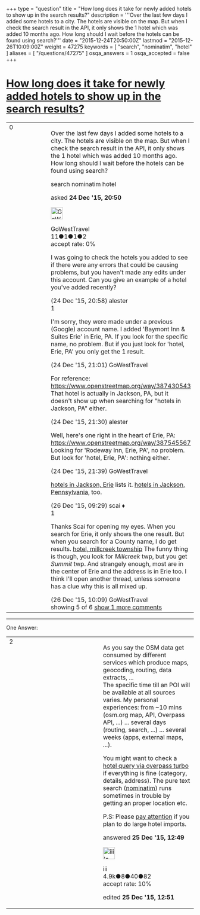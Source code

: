 +++
type = "question"
title = "How long does it take for newly added hotels to show up in the search results?"
description = '''Over the last few days I added some hotels to a city. The hotels are visible on the map. But when I check the search result in the API, it only shows the 1 hotel which was added 10 months ago. How long should I wait before the hotels can be found using search?'''
date = "2015-12-24T20:50:00Z"
lastmod = "2015-12-26T10:09:00Z"
weight = 47275
keywords = [ "search", "nominatim", "hotel" ]
aliases = [ "/questions/47275" ]
osqa_answers = 1
osqa_accepted = false
+++

<div class="headNormal">

# [How long does it take for newly added hotels to show up in the search results?](/questions/47275/how-long-does-it-take-for-newly-added-hotels-to-show-up-in-the-search-results)

</div>

<div id="main-body">

<div id="askform">

<table id="question-table" style="width:100%;">
<colgroup>
<col style="width: 50%" />
<col style="width: 50%" />
</colgroup>
<tbody>
<tr>
<td style="width: 30px; vertical-align: top"><div class="vote-buttons">
<span id="post-47275-upvote" class="ajax-command post-vote up" rel="nofollow" title="I like this post (click again to cancel)"> </span>
<div id="post-47275-score" class="post-score" title="current number of votes">
0
</div>
<span id="post-47275-downvote" class="ajax-command post-vote down" rel="nofollow" title="I dont like this post (click again to cancel)"> </span> <span id="favorite-mark" class="ajax-command favorite-mark" rel="nofollow" title="mark/unmark this question as favorite (click again to cancel)"> </span>
<div id="favorite-count" class="favorite-count">
&#10;</div>
</div></td>
<td><div id="item-right">
<div class="question-body">
<p>Over the last few days I added some hotels to a city. The hotels are visible on the map. But when I check the search result in the API, it only shows the 1 hotel which was added 10 months ago. How long should I wait before the hotels can be found using search?</p>
</div>
<div id="question-tags" class="tags-container tags">
<span class="post-tag tag-link-search" rel="tag" title="see questions tagged &#39;search&#39;">search</span> <span class="post-tag tag-link-nominatim" rel="tag" title="see questions tagged &#39;nominatim&#39;">nominatim</span> <span class="post-tag tag-link-hotel" rel="tag" title="see questions tagged &#39;hotel&#39;">hotel</span>
</div>
<div id="question-controls" class="post-controls">
&#10;</div>
<div class="post-update-info-container">
<div class="post-update-info post-update-info-user">
<p>asked <strong>24 Dec '15, 20:50</strong></p>
<img src="https://secure.gravatar.com/avatar/be9c9789b29f429911ea103f7f838c58?s=32&amp;d=identicon&amp;r=g" class="gravatar" width="32" height="32" alt="GoWestTravel&#39;s gravatar image" />
<p><span>GoWestTravel</span><br />
<span class="score" title="11 reputation points">11</span><span title="1 badges"><span class="badge1">●</span><span class="badgecount">1</span></span><span title="1 badges"><span class="silver">●</span><span class="badgecount">1</span></span><span title="2 badges"><span class="bronze">●</span><span class="badgecount">2</span></span><br />
<span class="accept_rate" title="Rate of the user&#39;s accepted answers">accept rate:</span> <span title="GoWestTravel has no accepted answers">0%</span></p>
</div>
</div>
<div id="comments-container-47275" class="comments-container">
<span id="47276"></span>
<div id="comment-47276" class="comment">
<div id="post-47276-score" class="comment-score">
&#10;</div>
<div class="comment-text">
<p>I was going to check the hotels you added to see if there were any errors that could be causing problems, but you haven't made any edits under this account. Can you give an example of a hotel you've added recently?</p>
</div>
<div id="comment-47276-info" class="comment-info">
<span class="comment-age">(24 Dec '15, 20:58)</span> <span class="comment-user userinfo">alester</span>
</div>
</div>
<span id="47277"></span>
<div id="comment-47277" class="comment">
<div id="post-47277-score" class="comment-score">
1
</div>
<div class="comment-text">
<p>I'm sorry, they were made under a previous (Google) account name. I added 'Baymont Inn &amp; Suites Erie' in Erie, PA. If you look for the specific name, no problem. But if you just look for 'hotel, Erie, PA' you only get the 1 result.</p>
</div>
<div id="comment-47277-info" class="comment-info">
<span class="comment-age">(24 Dec '15, 21:01)</span> <span class="comment-user userinfo">GoWestTravel</span>
</div>
</div>
<span id="47278"></span>
<div id="comment-47278" class="comment">
<div id="post-47278-score" class="comment-score">
&#10;</div>
<div class="comment-text">
<p>For reference: <a href="https://www.openstreetmap.org/way/387430543">https://www.openstreetmap.org/way/387430543</a> That hotel is actually in Jackson, PA, but it doesn't show up when searching for "hotels in Jackson, PA" either.</p>
</div>
<div id="comment-47278-info" class="comment-info">
<span class="comment-age">(24 Dec '15, 21:30)</span> <span class="comment-user userinfo">alester</span>
</div>
</div>
<span id="47279"></span>
<div id="comment-47279" class="comment">
<div id="post-47279-score" class="comment-score">
&#10;</div>
<div class="comment-text">
<p>Well, here's one right in the heart of Erie, PA: <a href="https://www.openstreetmap.org/way/387545567">https://www.openstreetmap.org/way/387545567</a> Looking for 'Rodeway Inn, Erie, PA', no problem. But look for 'hotel, Erie, PA': nothing either.</p>
</div>
<div id="comment-47279-info" class="comment-info">
<span class="comment-age">(24 Dec '15, 21:39)</span> <span class="comment-user userinfo">GoWestTravel</span>
</div>
</div>
<span id="47288"></span>
<div id="comment-47288" class="comment not_top_scorer">
<div id="post-47288-score" class="comment-score">
&#10;</div>
<div class="comment-text">
<p><a href="https://nominatim.openstreetmap.org/search.php?q=hotels+in+Jackson%2C+Erie">hotels in Jackson, Erie</a> lists it. <a href="https://nominatim.openstreetmap.org/search.php?q=hotels+in+Jackson%2C+Pennsylvanien">hotels in Jackson, Pennsylvania</a>, too.</p>
</div>
<div id="comment-47288-info" class="comment-info">
<span class="comment-age">(26 Dec '15, 09:29)</span> <span class="comment-user userinfo">scai ♦</span>
</div>
</div>
<span id="47289"></span>
<div id="comment-47289" class="comment">
<div id="post-47289-score" class="comment-score">
1
</div>
<div class="comment-text">
<p>Thanks Scai for opening my eyes. When you search for Erie, it only shows the one result. But when you search for a County name, I do get results. <a href="https://nominatim.openstreetmap.org/search.php?q=hotel%2C+millcreek+township">hotel, millcreek township</a> The funny thing is though, you look for <em>Millcreek</em> twp, but you get <em>Summit</em> twp. And strangely enough, most are in the center of Erie and the address is in Erie too. I think I'll open another thread, unless someone has a clue why this is all mixed up.</p>
</div>
<div id="comment-47289-info" class="comment-info">
<span class="comment-age">(26 Dec '15, 10:09)</span> <span class="comment-user userinfo">GoWestTravel</span>
</div>
</div>
</div>
<div id="comment-tools-47275" class="comment-tools">
<span class="comments-showing"> showing 5 of 6 </span> <a href="#" class="show-all-comments-link">show 1 more comments</a>
</div>
<div class="clear">
&#10;</div>
<div id="comment-47275-form-container" class="comment-form-container">
&#10;</div>
<div class="clear">
&#10;</div>
</div></td>
</tr>
</tbody>
</table>

------------------------------------------------------------------------

<div class="tabBar">

<span id="sort-top"></span>

<div class="headQuestions">

One Answer:

</div>

</div>

<span id="47281"></span>

<div id="answer-container-47281" class="answer">

<table style="width:100%;">
<colgroup>
<col style="width: 50%" />
<col style="width: 50%" />
</colgroup>
<tbody>
<tr>
<td style="width: 30px; vertical-align: top"><div class="vote-buttons">
<span id="post-47281-upvote" class="ajax-command post-vote up" rel="nofollow" title="I like this post (click again to cancel)"> </span>
<div id="post-47281-score" class="post-score" title="current number of votes">
2
</div>
<span id="post-47281-downvote" class="ajax-command post-vote down" rel="nofollow" title="I dont like this post (click again to cancel)"> </span>
</div></td>
<td><div class="item-right">
<div class="answer-body">
<p>As you say the OSM data get consumed by different services which produce maps, geocoding, routing, data extracts, ...<br />
The specific time till an POI will be available at all sources varies. My personal experiences: from ~10 mins (osm.org map, API, Overpass API, ...) ... several days (routing, search, ...) ... several weeks (apps, external maps, ...).</p>
<p>You might want to check a <a href="http://overpass-turbo.eu/s/dpY">hotel query via overpass turbo</a> if everything is fine (category, details, address). The pure text search (<a href="https://wiki.openstreetmap.org/wiki/Nominatim">nominatim</a>) runs sometimes in trouble by getting an proper location etc.</p>
<p>P.S: Please <a href="https://wiki.openstreetmap.org/wiki/Import/Guidelines">pay attention</a> if you plan to do large hotel imports.</p>
</div>
<div class="answer-controls post-controls">
&#10;</div>
<div class="post-update-info-container">
<div class="post-update-info post-update-info-user">
<p>answered <strong>25 Dec '15, 12:49</strong></p>
<img src="https://secure.gravatar.com/avatar/49a7d0e0408e9cf2f698faac0f4d837a?s=32&amp;d=identicon&amp;r=g" class="gravatar" width="32" height="32" alt="iii&#39;s gravatar image" />
<p><span>iii</span><br />
<span class="score" title="4892 reputation points"><span>4.9k</span></span><span title="8 badges"><span class="badge1">●</span><span class="badgecount">8</span></span><span title="40 badges"><span class="silver">●</span><span class="badgecount">40</span></span><span title="82 badges"><span class="bronze">●</span><span class="badgecount">82</span></span><br />
<span class="accept_rate" title="Rate of the user&#39;s accepted answers">accept rate:</span> <span title="iii has 16 accepted answers">10%</span> </br></p>
</div>
<div class="post-update-info post-update-info-edited">
<p><span> edited <strong>25 Dec '15, 12:51</strong> </span></p>
</div>
</div>
<div id="comments-container-47281" class="comments-container">
&#10;</div>
<div id="comment-tools-47281" class="comment-tools">
&#10;</div>
<div class="clear">
&#10;</div>
<div id="comment-47281-form-container" class="comment-form-container">
&#10;</div>
<div class="clear">
&#10;</div>
</div></td>
</tr>
</tbody>
</table>

</div>

<div class="paginator-container-left">

</div>

</div>

</div>

